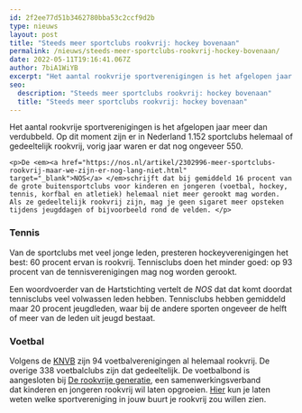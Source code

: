```yaml
---
id: 2f2ee77d51b3462780bba53c2ccf9d2b
type: nieuws
layout: post
title: "Steeds meer sportclubs rookvrij: hockey bovenaan"
permalink: /nieuws/steeds-meer-sportclubs-rookvrij-hockey-bovenaan/
date: 2022-05-11T19:16:41.067Z
author: 7biA1WiYB
excerpt: "Het aantal rookvrije sportverenigingen is het afgelopen jaar meer dan verdubbeld. Op dit moment zijn er in Nederland 1.152 sportclubs helemaal of gedeeltelijk rookvrij, vorig jaar waren er dat nog ongeveer 550.  "
seo:
  description: "Steeds meer sportclubs rookvrij: hockey bovenaan"
  title: "Steeds meer sportclubs rookvrij: hockey bovenaan"
---
```

Het aantal rookvrije sportverenigingen is het afgelopen jaar meer dan verdubbeld. Op dit moment zijn er in Nederland 1.152 sportclubs helemaal of gedeeltelijk rookvrij, vorig jaar waren er dat nog ongeveer 550.  

    <p>De <em><a href="https://nos.nl/artikel/2302996-meer-sportclubs-rookvrij-maar-we-zijn-er-nog-lang-niet.html" target="_blank">NOS</a> </em>schrijft dat bij gemiddeld 16 procent van de grote buitensportclubs voor kinderen en jongeren (voetbal, hockey, tennis, korfbal en atletiek) helemaal niet meer gerookt mag worden. Als ze gedeeltelijk rookvrij zijn, mag je geen sigaret meer opsteken tijdens jeugddagen of bijvoorbeeld rond de velden. </p>
<h3>Tennis</h3>
<p>Van de sportclubs met veel jonge leden, presteren hockeyverenigingen het best: 60 procent ervan is rookvrij. Tennisclubs doen het minder goed: op 93 procent van de tennisverenigingen mag nog worden gerookt. </p>
<p>Een woordvoerder van de Hartstichting vertelt de <em>NOS </em>dat dat komt doordat tennisclubs veel volwassen leden hebben. Tennisclubs hebben gemiddeld maar 20 procent jeugdleden, waar bij de andere sporten ongeveer de helft of meer van de leden uit jeugd bestaat.</p>
<h3>Voetbal</h3>
<p>Volgens de <a href="https://www.knvb.nl/nieuws/organisatie/maatschappelijke-projecten/50003/forse-toename-rookvrije-sportclubs-ook-voetbal" target="_blank">KNVB</a> zijn 94 voetbalverenigingen al helemaal rookvrij. De overige 338 voetbalclubs zijn dat gedeeltelijk. De voetbalbond is aangesloten bij <a href="https://rookvrijegeneratie.nl/" target="_blank">De rookvrije generatie</a>, een samenwerkingsverband dat kinderen en jongeren rookvrij wil laten opgroeien. <a href="https://rookvrij.nl/" target="_blank">Hier</a> kun je laten weten welke sportvereniging in jouw buurt je rookvrij zou willen zien.</p>  
